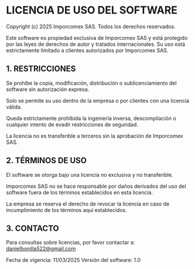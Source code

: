 # LICENCIA DE USO DEL SOFTWARE

Copyright (c) 2025 Imporcomex SAS. Todos los derechos reservados.

Este software es propiedad exclusiva de Imporcomex SAS y está protegido por las leyes de derechos de autor y tratados internacionales. Su uso está estrictamente limitado a clientes autorizados por Imporcomex SAS.

## 1. RESTRICCIONES

Se prohíbe la copia, modificación, distribución o sublicenciamiento del software sin autorización expresa.

Solo se permite su uso dentro de la empresa o por clientes con una licencia válida.

Queda estrictamente prohibida la ingeniería inversa, descompilación o cualquier intento de evadir restricciones de seguridad.

La licencia no es transferible a terceros sin la aprobación de Imporcomex SAS.

## 2. TÉRMINOS DE USO

El software se otorga bajo una licencia no exclusiva y no transferible.

Imporcomex SAS no se hace responsable por daños derivados del uso del software fuera de los términos establecidos en esta licencia.

La empresa se reserva el derecho de revocar la licencia en caso de incumplimiento de los términos aquí establecidos.

## 3. CONTACTO

Para consultas sobre licencias, por favor contactar a: danielbonilla522@gmail.com

Fecha de vigencia: 11/03/2025 Versión del software: 1.0

